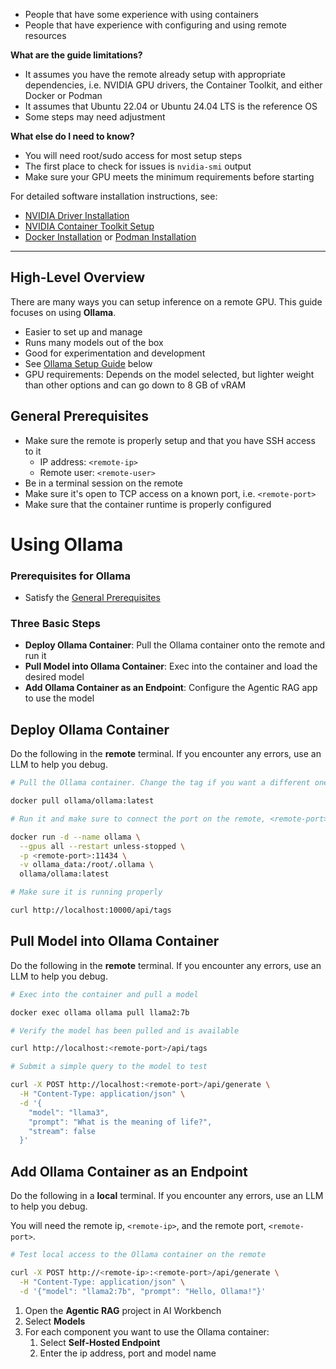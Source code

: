 - People that have some experience with using containers
- People that have experience with configuring and using remote resources

**What are the guide limitations?**
- It assumes you have the remote already setup with appropriate dependencies, i.e. NVIDIA GPU drivers, the Container Toolkit,
  and either Docker or Podman
- It assumes that Ubuntu 22.04 or Ubuntu 24.04 LTS is the reference OS
- Some steps may need adjustment

**What else do I need to know?**
- You will need root/sudo access for most setup steps
- The first place to check for issues is `nvidia-smi` output
- Make sure your GPU meets the minimum requirements before starting

For detailed software installation instructions, see:
- [NVIDIA Driver Installation](https://docs.nvidia.com/datacenter/tesla/tesla-installation-notes/index.html)
- [NVIDIA Container Toolkit Setup](https://docs.nvidia.com/datacenter/cloud-native/container-toolkit/latest/install-guide.html)
- [Docker Installation](https://docs.docker.com/engine/install/ubuntu/) or [Podman Installation](https://podman.io/docs/installation)

---

## High-Level Overview

There are many ways you can setup inference on a remote GPU. This guide focuses on using **Ollama**.

- Easier to set up and manage
- Runs many models out of the box
- Good for experimentation and development
- See [Ollama Setup Guide](#ollama-setup) below
- GPU requirements: Depends on the model selected, but lighter weight than other options and can go down to 8 GB of vRAM

## General Prerequisites

- Make sure the remote is properly setup and that you have SSH access to it
  - IP address: ``<remote-ip>``
  - Remote user: ``<remote-user>``
- Be in a terminal session on the remote
- Make sure it's open to TCP access on a known port, i.e. ``<remote-port>``
- Make sure that the container runtime is properly configured

# Using Ollama

### Prerequisites for Ollama
- Satisfy the [General Prerequisites](#general-prerequisites)

### Three Basic Steps
- **Deploy Ollama Container**: Pull the Ollama container onto the remote and run it
- **Pull Model into Ollama Container**: Exec into the container and load the desired model
- **Add Ollama Container as an Endpoint**: Configure the Agentic RAG app to use the model

## Deploy Ollama Container

Do the following in the **remote** terminal. If you encounter any errors, use an LLM to help you debug.

```bash
# Pull the Ollama container. Change the tag if you want a different one.

docker pull ollama/ollama:latest

# Run it and make sure to connect the port on the remote, <remote-port>, to the Ollama port in the container, 11434

docker run -d --name ollama \
  --gpus all --restart unless-stopped \
  -p <remote-port>:11434 \
  -v ollama_data:/root/.ollama \
  ollama/ollama:latest

# Make sure it is running properly

curl http://localhost:10000/api/tags
```

## Pull Model into Ollama Container

Do the following in the **remote** terminal. If you encounter any errors, use an LLM to help you debug.

```bash
# Exec into the container and pull a model

docker exec ollama ollama pull llama2:7b

# Verify the model has been pulled and is available

curl http://localhost:<remote-port>/api/tags

# Submit a simple query to the model to test

curl -X POST http://localhost:<remote-port>/api/generate \
  -H "Content-Type: application/json" \
  -d '{
    "model": "llama3",
    "prompt": "What is the meaning of life?",
    "stream": false
  }'
```

## Add Ollama Container as an Endpoint

Do the following in a **local** terminal. If you encounter any errors, use an LLM to help you debug.

You will need the remote ip, ``<remote-ip>``, and the remote port, ``<remote-port>``.

```bash
# Test local access to the Ollama container on the remote

curl -X POST http://<remote-ip>:<remote-port>/api/generate \
  -H "Content-Type: application/json" \
  -d '{"model": "llama2:7b", "prompt": "Hello, Ollama!"}'
```

1. Open the **Agentic RAG** project in AI Workbench
2. Select **Models**
3. For each component you want to use the Ollama container:
   1. Select **Self-Hosted Endpoint**
   2. Enter the ip address, port and model name
